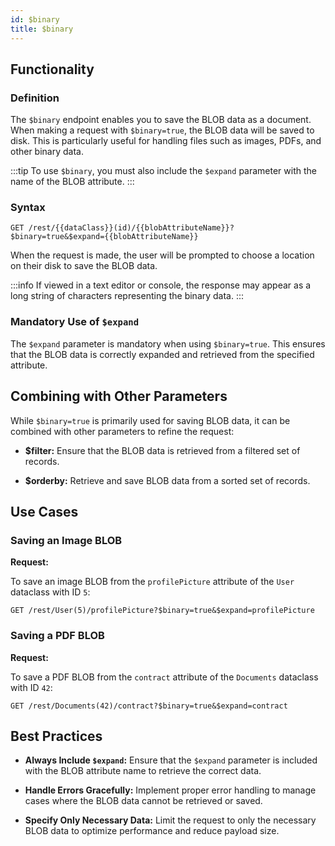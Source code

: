 ```yaml
---
id: $binary
title: $binary 
---
```




## Functionality

### Definition

The `$binary` endpoint enables you to save the BLOB data as a document. When making a request with `$binary=true`, the BLOB data will be saved to disk. This is particularly useful for handling files such as images, PDFs, and other binary data. 

:::tip
To use `$binary`, you must also include the `$expand` parameter with the name of the BLOB attribute.
:::

### Syntax

```
GET /rest/{{dataClass}}(id)/{{blobAttributeName}}?$binary=true&$expand={{blobAttributeName}}
```

When the request is made, the user will be prompted to choose a location on their disk to save the BLOB data. 

:::info
If viewed in a text editor or console, the response may appear as a long string of characters representing the binary data.
:::

### Mandatory Use of `$expand`

The `$expand` parameter is mandatory when using `$binary=true`. This ensures that the BLOB data is correctly expanded and retrieved from the specified attribute.


## Combining with Other Parameters

While `$binary=true` is primarily used for saving BLOB data, it can be combined with other parameters to refine the request:

- **$filter:** Ensure that the BLOB data is retrieved from a filtered set of records.

- **$orderby:** Retrieve and save BLOB data from a sorted set of records.


## Use Cases

### Saving an Image BLOB

**Request:**

To save an image BLOB from the `profilePicture` attribute of the `User` dataclass with ID `5`:

```
GET /rest/User(5)/profilePicture?$binary=true&$expand=profilePicture
```


### Saving a PDF BLOB

**Request:**

To save a PDF BLOB from the `contract` attribute of the `Documents` dataclass with ID `42`:

```
GET /rest/Documents(42)/contract?$binary=true&$expand=contract
```



## Best Practices

- **Always Include `$expand`:** Ensure that the `$expand` parameter is included with the BLOB attribute name to retrieve the correct data.

- **Handle Errors Gracefully:** Implement proper error handling to manage cases where the BLOB data cannot be retrieved or saved.

- **Specify Only Necessary Data:** Limit the request to only the necessary BLOB data to optimize performance and reduce payload size.

